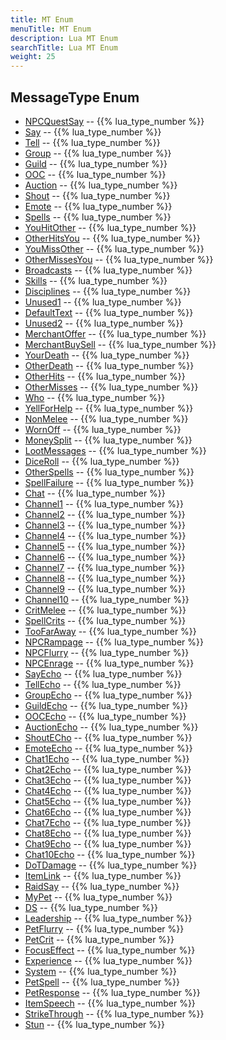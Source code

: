 ```yaml
---
title: MT Enum
menuTitle: MT Enum
description: Lua MT Enum
searchTitle: Lua MT Enum
weight: 25
---
```

## MessageType Enum
- [NPCQuestSay](npcquestsay) -- {{% lua_type_number %}}
- [Say](say) -- {{% lua_type_number %}}
- [Tell](tell) -- {{% lua_type_number %}}
- [Group](group) -- {{% lua_type_number %}}
- [Guild](guild) -- {{% lua_type_number %}}
- [OOC](ooc) -- {{% lua_type_number %}}
- [Auction](auction) -- {{% lua_type_number %}}
- [Shout](shout) -- {{% lua_type_number %}}
- [Emote](emote) -- {{% lua_type_number %}}
- [Spells](spells) -- {{% lua_type_number %}}
- [YouHitOther](youhitother) -- {{% lua_type_number %}}
- [OtherHitsYou](otherhitsyou) -- {{% lua_type_number %}}
- [YouMissOther](youmissother) -- {{% lua_type_number %}}
- [OtherMissesYou](othermissesyou) -- {{% lua_type_number %}}
- [Broadcasts](broadcasts) -- {{% lua_type_number %}}
- [Skills](skills) -- {{% lua_type_number %}}
- [Disciplines](disciplines) -- {{% lua_type_number %}}
- [Unused1](unused1) -- {{% lua_type_number %}}
- [DefaultText](defaulttext) -- {{% lua_type_number %}}
- [Unused2](unused2) -- {{% lua_type_number %}}
- [MerchantOffer](merchantoffer) -- {{% lua_type_number %}}
- [MerchantBuySell](merchantbuysell) -- {{% lua_type_number %}}
- [YourDeath](yourdeath) -- {{% lua_type_number %}}
- [OtherDeath](otherdeath) -- {{% lua_type_number %}}
- [OtherHits](otherhits) -- {{% lua_type_number %}}
- [OtherMisses](othermisses) -- {{% lua_type_number %}}
- [Who](who) -- {{% lua_type_number %}}
- [YellForHelp](yellforhelp) -- {{% lua_type_number %}}
- [NonMelee](nonmelee) -- {{% lua_type_number %}}
- [WornOff](wornoff) -- {{% lua_type_number %}}
- [MoneySplit](moneysplit) -- {{% lua_type_number %}}
- [LootMessages](lootmessages) -- {{% lua_type_number %}}
- [DiceRoll](diceroll) -- {{% lua_type_number %}}
- [OtherSpells](otherspells) -- {{% lua_type_number %}}
- [SpellFailure](spellfailure) -- {{% lua_type_number %}}
- [Chat](chat) -- {{% lua_type_number %}}
- [Channel1](channel1) -- {{% lua_type_number %}}
- [Channel2](channel2) -- {{% lua_type_number %}}
- [Channel3](channel3) -- {{% lua_type_number %}}
- [Channel4](channel4) -- {{% lua_type_number %}}
- [Channel5](channel5) -- {{% lua_type_number %}}
- [Channel6](channel6) -- {{% lua_type_number %}}
- [Channel7](channel7) -- {{% lua_type_number %}}
- [Channel8](channel8) -- {{% lua_type_number %}}
- [Channel9](channel9) -- {{% lua_type_number %}}
- [Channel10](channel10) -- {{% lua_type_number %}}
- [CritMelee](critmelee) -- {{% lua_type_number %}}
- [SpellCrits](spellcrits) -- {{% lua_type_number %}}
- [TooFarAway](toofaraway) -- {{% lua_type_number %}}
- [NPCRampage](npcrampage) -- {{% lua_type_number %}}
- [NPCFlurry](npcflurry) -- {{% lua_type_number %}}
- [NPCEnrage](npcenrage) -- {{% lua_type_number %}}
- [SayEcho](sayecho) -- {{% lua_type_number %}}
- [TellEcho](tellecho) -- {{% lua_type_number %}}
- [GroupEcho](groupecho) -- {{% lua_type_number %}}
- [GuildEcho](guildecho) -- {{% lua_type_number %}}
- [OOCEcho](oocecho) -- {{% lua_type_number %}}
- [AuctionEcho](auctionecho) -- {{% lua_type_number %}}
- [ShoutECho](shoutecho) -- {{% lua_type_number %}}
- [EmoteEcho](emoteecho) -- {{% lua_type_number %}}
- [Chat1Echo](chat1echo) -- {{% lua_type_number %}}
- [Chat2Echo](chat2echo) -- {{% lua_type_number %}}
- [Chat3Echo](chat3echo) -- {{% lua_type_number %}}
- [Chat4Echo](chat4echo) -- {{% lua_type_number %}}
- [Chat5Echo](chat5echo) -- {{% lua_type_number %}}
- [Chat6Echo](chat6echo) -- {{% lua_type_number %}}
- [Chat7Echo](chat7echo) -- {{% lua_type_number %}}
- [Chat8Echo](chat8echo) -- {{% lua_type_number %}}
- [Chat9Echo](chat9echo) -- {{% lua_type_number %}}
- [Chat10Echo](chat10echo) -- {{% lua_type_number %}}
- [DoTDamage](dotdamage) -- {{% lua_type_number %}}
- [ItemLink](itemlink) -- {{% lua_type_number %}}
- [RaidSay](raidsay) -- {{% lua_type_number %}}
- [MyPet](mypet) -- {{% lua_type_number %}}
- [DS](ds) -- {{% lua_type_number %}}
- [Leadership](leadership) -- {{% lua_type_number %}}
- [PetFlurry](petflurry) -- {{% lua_type_number %}}
- [PetCrit](petcrit) -- {{% lua_type_number %}}
- [FocusEffect](focuseffect) -- {{% lua_type_number %}}
- [Experience](experience) -- {{% lua_type_number %}}
- [System](system) -- {{% lua_type_number %}}
- [PetSpell](petspell) -- {{% lua_type_number %}}
- [PetResponse](petresponse) -- {{% lua_type_number %}}
- [ItemSpeech](itemspeech) -- {{% lua_type_number %}}
- [StrikeThrough](strikethrough) -- {{% lua_type_number %}}
- [Stun](stun) -- {{% lua_type_number %}}